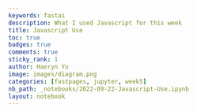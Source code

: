 ```yaml
---
keywords: fastai
description: What I used Javascript for this week
title: Javascript Use
toc: true 
badges: true
comments: true
sticky_rank: 1
author: Haeryn Yu
image: images/diagram.png
categories: [fastpages, jupyter, week5]
nb_path: _notebooks/2022-09-22-Javascript-Use.ipynb
layout: notebook
---
```


<!--
#################################################
### THIS FILE WAS AUTOGENERATED! DO NOT EDIT! ###
#################################################
# file to edit: _notebooks/2022-09-22-Javascript-Use.ipynb
-->

<div class="container" id="notebook-container">
        
</div>
 

